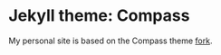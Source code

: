 # Jekyll theme: Compass 

My personal site is based on the Compass theme [fork](https://github.com/excentris/compass/fork).

